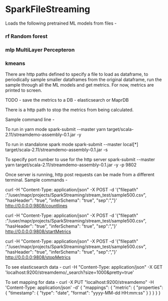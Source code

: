 # SparkFileStreaming

Loads the following pretrained ML models from files -

### rf Random forest

### mlp MultiLayer Percepteron

### kmeans

There are http paths defined to specify a file to load as dataframe, to periodically
sample smaller dataframes from the original dataframe, run the sample through all the
ML models and get metrics. For now, metrics are printed to screen.

TODO - save the metrics to a DB - elasticsearch or MaprDB

There is a http path to stop the metrics from being calculated.

Sample command line -

To run in yarn mode
spark-submit --master yarn target/scala-2.11/streamdemo-assembly-0.1.jar -y

To run in standalone spark mode
spark-submit --master local[\*] target/scala-2.11/streamdemo-assembly-0.1.jar -s

To specify port number to use for the http server
spark-submit --master yarn target/scala-2.11/streamdemo-assembly-0.1.jar -y -p 9802

Once server is running, http post requests can be made from a different terminal. Sample commands -

curl -H "Content-Type: application/json" -X POST -d '{"filepath" :"/user/mapr/projects/SparkStreaming/stream_test/sample500.csv", "hasHeader": "true", "inferSchema": "true", "sep":","}' http://0.0.0.0:9808/countlines

curl -H "Content-Type: application/json" -X POST -d '{"filepath" :"/user/mapr/projects/SparkStreaming/stream_test/sample500.csv", "hasHeader": "true", "inferSchema": "true", "sep":","}' http://0.0.0.0:9808/startMetrics

curl -H "Content-Type: application/json" -X POST -d '{"filepath" :"/user/mapr/projects/SparkStreaming/stream_test/sample500.csv", "hasHeader": "true", "inferSchema": "true", "sep":","}' http://0.0.0.0:9808/stopMetrics

To see elasticsearch data -
curl -H "Content-Type: application/json" -X GET 'localhost:9200/streamdemo/\_search?size=1000&pretty=true'

To set mapping for data -
curl -X PUT "localhost:9200/streamdemo" -H 'Content-Type: application/json' -d'
{ "mappings": {
"metric": {
"properties": {
"timestamp": {
"type": "date",
"format": "yyyy-MM-dd HH:mm:ss"
}
}
}
}
}

